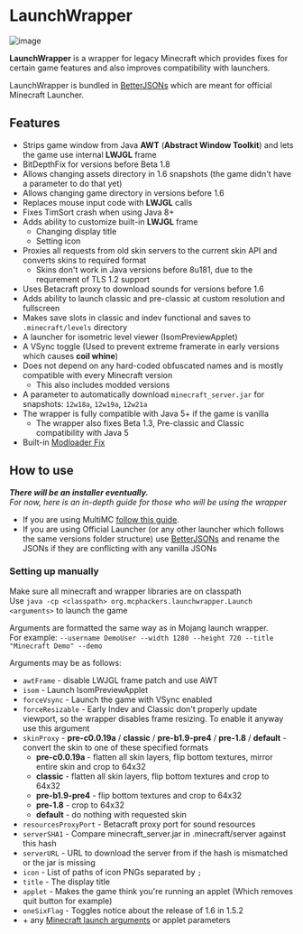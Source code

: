 # LaunchWrapper
![image](https://user-images.githubusercontent.com/68742864/227987160-03948674-48c2-4a69-b5b8-86793462f128.png)

**LaunchWrapper** is a wrapper for legacy Minecraft which provides fixes for certain game features and also improves compatibility with launchers.

LaunchWrapper is bundled in [BetterJSONs](https://github.com/MCPHackers/BetterJSONs) which are meant for official Minecraft Launcher.

## Features
- Strips game window from Java **AWT** (**Abstract Window Toolkit**) and lets the game use internal **LWJGL** frame
- BitDepthFix for versions before Beta 1.8
- Allows changing assets directory in 1.6 snapshots (the game didn't have a parameter to do that yet)
- Allows changing game directory in versions before 1.6
- Replaces mouse input code with **LWJGL** calls
- Fixes TimSort crash when using Java 8+
- Adds ability to customize built-in **LWJGL** frame
	- Changing display title
	- Setting icon
- Proxies all requests from old skin servers to the current skin API and converts skins to required format
	- Skins don't work in Java versions before 8u181, due to the requrement of TLS 1.2 support
- Uses Betacraft proxy to download sounds for versions before 1.6
- Adds ability to launch classic and pre-classic at custom resolution and fullscreen
- Makes save slots in classic and indev functional and saves to `.minecraft/levels` directory
- A launcher for isometric level viewer (IsomPreviewApplet)
- A VSync toggle (Used to prevent extreme framerate in early versions which causes **coil whine**)
- Does not depend on any hard-coded obfuscated names and is mostly compatible with every Minecraft version
	- This also includes modded versions
- A parameter to automatically download `minecraft_server.jar` for snapshots: `12w18a`, `12w19a`, `12w21a`
- The wrapper is fully compatible with Java 5+ if the game is vanilla
	- The wrapper also fixes Beta 1.3, Pre-classic and Classic compatibility with Java 5
- Built-in [Modloader Fix](https://github.com/coffeenotfound/ModloaderFix-b1.7.3)

## How to use
***There will be an installer eventually.***<br>
*For now, here is an in-depth guide for those who will be using the wrapper*

- If you are using MultiMC [follow this guide](MultiMC.md).<br>
- If you are using Official Launcher (or any other launcher which follows the same versions folder structure) use [BetterJSONs](https://github.com/MCPHackers/BetterJSONs) and rename the JSONs if they are conflicting with any vanilla JSONs

### Setting up manually

Make sure all minecraft and wrapper libraries are on classpath<br>
Use `java -cp <classpath> org.mcphackers.launchwrapper.Launch <arguments>` to launch the game

Arguments are formatted the same way as in Mojang launch wrapper. <br>
For example: `--username DemoUser --width 1280 --height 720 --title "Minecraft Demo" --demo`

Arguments may be as follows:
- `awtFrame` - disable LWJGL frame patch and use AWT
- `isom` - Launch IsomPreviewApplet
- `forceVsync` - Launch the game with VSync enabled
- `forceResizable` - Early Indev and Classic don't properly update viewport, so the wrapper disables frame resizing. To enable it anyway use this argument
- `skinProxy` - **pre-c0.0.19a** / **classic** / **pre-b1.9-pre4** / **pre-1.8** / **default** - convert the skin to one of these specified formats
	- **pre-c0.0.19a** - flatten all skin layers, flip bottom textures, mirror entire skin and crop to 64x32
	- **classic** - flatten all skin layers, flip bottom textures and crop to 64x32
	- **pre-b1.9-pre4** - flip bottom textures and crop to 64x32
	- **pre-1.8** - crop to 64x32
	- **default** - do nothing with requested skin
- `resourcesProxyPort` - Betacraft proxy port for sound resources
- `serverSHA1` - Compare minecraft_server.jar in .minecraft/server against this hash
- `serverURL` - URL to download the server from if the hash is mismatched or the jar is missing
- `icon` - List of paths of icon PNGs separated by `;`
- `title` - The display title
- `applet` - Makes the game think you're running an applet (Which removes quit button for example)
- `oneSixFlag` - Toggles notice about the release of 1.6 in 1.5.2
- \+ any [Minecraft launch arguments](https://wiki.vg/Launching_the_game#Game_Arguments) or applet parameters
